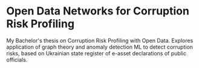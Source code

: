 # Open Data Networks for Corruption Risk Profiling  

My Bachelor's thesis on Corruption Risk Profiling with Open Data. Explores application of graph theory and anomaly detection ML to detect corruption risks, based on Ukrainian state register of e-asset declarations of public officials.
